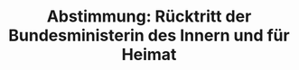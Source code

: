 ---
abstimmung:
  abstimmung: 1
  bundestagssitzung: 121
  datum: 20. September 2023
  legislaturperiode: 20
categories:
- Todo
data:
- title: Abstimmungsergebnis 20230920_1.pdf
  url: /res/2025-btw/abstimmungsergebnisse/20230920_1.pdf
- title: Abstimmungsergebnis 20230920_1_xls.xlsx
  url: /res/2025-btw/abstimmungsergebnisse/20230920_1_xls.xlsx
- title: Abstimmungsergebnis 20230920_1_xls.csv
  url: /res/2025-btw/abstimmungsergebnisse_csv/20230920_1_xls.csv
documents:
- local: /res/2025-btw/drucksachen/2008411.pdf
  summary: '### Antrag der AfD-Fraktion: Rücktritt der Bundesinnenministerin


    Die AfD-Fraktion fordert im Bundestag den Rücktritt von Bundesinnenministerin
    Faeser aufgrund ihrer Rolle in der Abberufung des Präsidenten des Bundesamtes
    für Sicherheit in der Informationstechnik (BSI), Arne Schönbohm.  Die Abberufung
    wird als ungerechtfertigt und politisch motiviert dargestellt.


    **Kernpunkte und Ziele:**


    * Feststellung der Ungerechtfertigkeit der Abberufung Schönbohms

    * Forderung nach Rücktritt von Faeser

    * Androhung der Einleitung eines Entlassungsverfahrens gegen Faeser durch den
    Bundeskanzler

    * Forderung nach offizieller Rehabilitation Schönbohms


    '
  title: Drucksache 20/8411
  url: https://dserver.bundestag.de/btd/20/084/2008411.pdf
ergebnis:
  AfD:
    enthaltung: 0
    gesamt: 78
    ja: 65
    nein: 0
    nichtabgegeben: 13
    ungueltig: 0
  Bündnis 90/Die Grünen:
    enthaltung: 0
    gesamt: 117
    ja: 0
    nein: 107
    nichtabgegeben: 10
    ungueltig: 0
  CDU/CSU:
    enthaltung: 2
    gesamt: 196
    ja: 0
    nein: 174
    nichtabgegeben: 20
    ungueltig: 0
  Die Linke:
    enthaltung: 0
    gesamt: 39
    ja: 0
    nein: 29
    nichtabgegeben: 10
    ungueltig: 0
  FDP:
    enthaltung: 0
    gesamt: 92
    ja: 0
    nein: 85
    nichtabgegeben: 7
    ungueltig: 0
  Fraktionslos:
    enthaltung: 0
    gesamt: 6
    ja: 3
    nein: 1
    nichtabgegeben: 2
    ungueltig: 0
  SPD:
    enthaltung: 0
    gesamt: 206
    ja: 0
    nein: 193
    nichtabgegeben: 13
    ungueltig: 0
layout: abstimmung
links:
- title: Link zu bundestag.de
  url: https://www.bundestag.de/parlament/plenum/abstimmung/abstimmung?id=870
preview: 'Deutscher Bundestag


  121. Sitzung des Deutschen Bundestages

  am Mittwoch, 20. September 2023


  Endgültiges Ergebnis der Namentlichen Abstimmung Nr. 1


  Antrag der Abgeordneten Dr. Gottfried Curio, Dr. Bernd Baumann, Martin Hess, weiterer

  Abgerodneter und der Fraktion der AfD

  Rücktritt der Bundesministerin des Innern und für Heimat - Schaden für die Demokratie

  abwenden

  Drs. 20/8411'
tags:
- Todo
title: 'Abstimmung: Rücktritt der Bundesministerin des Innern und für Heimat'
---